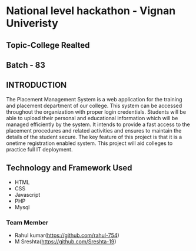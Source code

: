 # National level hackathon - Vignan Univeristy
## Topic-College Realted

## Batch - 83 





## INTRODUCTION

The Placement Management System is a web application for the training and  placement department of our college. This system can be accessed throughout the  organization with proper login credentials. Students will be able to upload their  personal and educational information which will be managed efficiently by the  system. It intends to provide a fast access to the placement procedures and related  activities and ensures to maintain the details of the student secure. The key feature of  this project is that it is a onetime registration enabled system. This project will aid  colleges to practice full IT deployment.



## Technology and Framework Used
- HTML
- CSS
- Javascript
- PHP
- Mysql




### Team Member

- Rahul kumar(https://github.com/rahul-754)
- M Sreshta(https://github.com/Sreshta-19)


